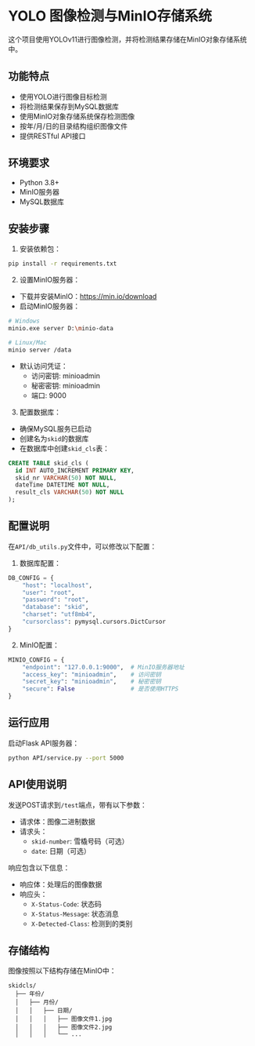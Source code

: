 # YOLO 图像检测与MinIO存储系统

这个项目使用YOLOv11进行图像检测，并将检测结果存储在MinIO对象存储系统中。

## 功能特点

- 使用YOLO进行图像目标检测
- 将检测结果保存到MySQL数据库
- 使用MinIO对象存储系统保存检测图像
- 按年/月/日的目录结构组织图像文件
- 提供RESTful API接口

## 环境要求

- Python 3.8+
- MinIO服务器
- MySQL数据库

## 安装步骤

1. 安装依赖包：

```bash
pip install -r requirements.txt
```

2. 设置MinIO服务器：

- 下载并安装MinIO：https://min.io/download
- 启动MinIO服务器：

```bash
# Windows
minio.exe server D:\minio-data

# Linux/Mac
minio server /data
```

- 默认访问凭证：
  - 访问密钥: minioadmin
  - 秘密密钥: minioadmin
  - 端口: 9000

3. 配置数据库：

- 确保MySQL服务已启动
- 创建名为`skid`的数据库
- 在数据库中创建`skid_cls`表：

```sql
CREATE TABLE skid_cls (
  id INT AUTO_INCREMENT PRIMARY KEY,
  skid_nr VARCHAR(50) NOT NULL,
  dateTime DATETIME NOT NULL,
  result_cls VARCHAR(50) NOT NULL
);
```

## 配置说明

在`API/db_utils.py`文件中，可以修改以下配置：

1. 数据库配置：

```python
DB_CONFIG = {
    "host": "localhost",
    "user": "root",
    "password": "root",
    "database": "skid",
    "charset": "utf8mb4",
    "cursorclass": pymysql.cursors.DictCursor
}
```

2. MinIO配置：

```python
MINIO_CONFIG = {
    "endpoint": "127.0.0.1:9000",  # MinIO服务器地址
    "access_key": "minioadmin",    # 访问密钥
    "secret_key": "minioadmin",    # 秘密密钥
    "secure": False                # 是否使用HTTPS
}
```

## 运行应用

启动Flask API服务器：

```bash
python API/service.py --port 5000
```

## API使用说明

发送POST请求到`/test`端点，带有以下参数：

- 请求体：图像二进制数据
- 请求头：
  - `skid-number`: 雪橇号码（可选）
  - `date`: 日期（可选）

响应包含以下信息：

- 响应体：处理后的图像数据
- 响应头：
  - `X-Status-Code`: 状态码
  - `X-Status-Message`: 状态消息
  - `X-Detected-Class`: 检测到的类别

## 存储结构

图像按照以下结构存储在MinIO中：

```
skidcls/
  ├── 年份/
  │   ├── 月份/
  │   │   ├── 日期/
  │   │   │   ├── 图像文件1.jpg
  │   │   │   ├── 图像文件2.jpg
  │   │   │   └── ...
``` 